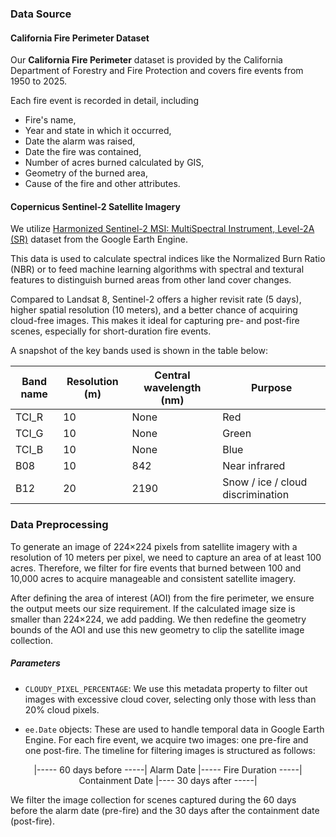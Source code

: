 ### Data Source

#### California Fire Perimeter Dataset

Our **California Fire Perimeter** dataset is provided by the California Department of Forestry and Fire Protection and covers fire events from 1950 to 2025. 

Each fire event is recorded in detail, including 
* Fire's name, 
* Year and state in which it occurred, 
* Date the alarm was raised,
* Date the fire was contained,
* Number of acres burned calculated by GIS,
* Geometry of the burned area,
* Cause of the fire and other attributes.

#### Copernicus Sentinel-2 Satellite Imagery

We utilize [Harmonized Sentinel-2 MSI: MultiSpectral Instrument, Level-2A (SR)](https://developers.google.com/earth-engine/datasets/catalog/COPERNICUS_S2_SR_HARMONIZED#description) dataset from the Google Earth Engine.

This data is used to calculate spectral indices like the Normalized Burn Ratio (NBR) or to feed machine learning algorithms with spectral and textural features to distinguish burned areas from other land cover changes.

Compared to Landsat 8, Sentinel-2 offers a higher revisit rate (5 days), higher spatial resolution (10 meters), and a better chance of acquiring cloud-free images. This makes it ideal for capturing pre- and post-fire scenes, especially for short-duration fire events.

A snapshot of the key bands used is shown in the table below:

| Band name | Resolution (m) | Central wavelength (nm)| Purpose |
|-----------|----------------|------------------------|---------|
|TCI_R|10|None|Red|
|TCI_G|10|None|Green|
|TCI_B|10|None|Blue|
|B08|10|842|Near infrared|
|B12|20|2190|Snow / ice / cloud discrimination|



### Data Preprocessing

To generate an image of 224×224 pixels from satellite imagery with a resolution of 10 meters per pixel, we need to capture an area of at least 100 acres. Therefore, we filter for fire events that burned between 100 and 10,000 acres to acquire manageable and consistent satellite imagery.

After defining the area of interest (AOI) from the fire perimeter, we ensure the output meets our size requirement. If the calculated image size is smaller than 224×224, we add padding. We then redefine the geometry bounds of the AOI and use this new geometry to clip the satellite image collection.

##### Parameters

* `CLOUDY_PIXEL_PERCENTAGE`: We use this metadata property to filter out images with excessive cloud cover, selecting only those with less than 20% cloud pixels.

*  `ee.Date` objects: These are used to handle temporal data in Google Earth Engine. For each fire event, we acquire two images: one pre-fire and one post-fire. The timeline for filtering images is structured as follows:

<p style="text-align:center;">|----- 60 days before -----| Alarm Date |----- Fire Duration -----| Containment Date |---- 30 days after -----|</p>

We filter the image collection for scenes captured during the 60 days before the alarm date (pre-fire) and the 30 days after the containment date (post-fire).



